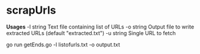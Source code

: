 # scrapUrls

**Usages**
  -l string
    	Text file containing list of URLs
  -o string
    	Output file to write extracted URLs (default "extracted.txt")
  -u string
    	Single URL to fetch

go run getEnds.go -l listofurls.txt -o output.txt
